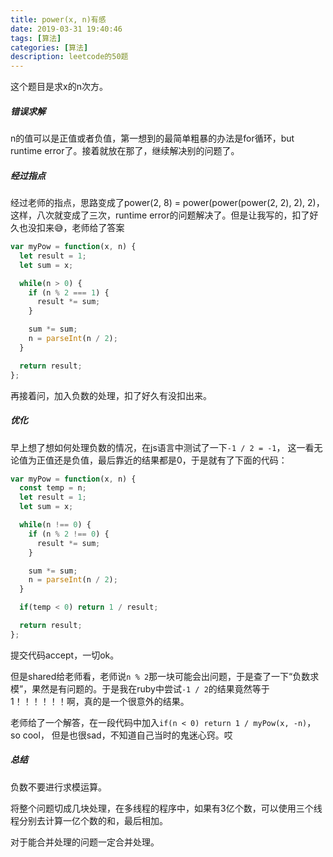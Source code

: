 ```yaml
---
title: power(x, n)有感
date: 2019-03-31 19:40:46
tags: [算法]
categories: [算法]
description: leetcode的50题
---
```


这个题目是求x的n次方。

##### 错误求解
n的值可以是正值或者负值，第一想到的最简单粗暴的办法是for循环，but runtime error了。接着就放在那了，继续解决别的问题了。


##### 经过指点
经过老师的指点，思路变成了power(2, 8) = power(power(power(2, 2), 2), 2)，这样，八次就变成了三次，runtime error的问题解决了。但是让我写的，扣了好久也没扣来😅，老师给了答案
```js
var myPow = function(x, n) {
  let result = 1;
  let sum = x;

  while(n > 0) {
    if (n % 2 === 1) {
      result *= sum;
    }

    sum *= sum;
    n = parseInt(n / 2);
  }

  return result;
};

```
再接着问，加入负数的处理，扣了好久有没扣出来。

##### 优化
早上想了想如何处理负数的情况，在js语言中测试了一下`-1 / 2 = -1`， 这一看无论值为正值还是负值，最后靠近的结果都是0，于是就有了下面的代码：

```js
var myPow = function(x, n) {
  const temp = n;
  let result = 1;
  let sum = x;

  while(n !== 0) {
    if (n % 2 !== 0) {
      result *= sum;
    }

    sum *= sum;
    n = parseInt(n / 2);
  }

  if(temp < 0) return 1 / result;

  return result;
};
```
提交代码accept，一切ok。

但是shared给老师看，老师说`n % 2`那一块可能会出问题，于是查了一下“负数求模”，果然是有问题的。于是我在ruby中尝试`-1 / 2`的结果竟然等于1！！！！！！啊，真的是一个很意外的结果。

老师给了一个解答，在一段代码中加入`if(n < 0) return 1 / myPow(x, -n)`，so cool， 但是也很sad，不知道自己当时的鬼迷心窍。哎

##### 总结
负数不要进行求模运算。

将整个问题切成几块处理，在多线程的程序中，如果有3亿个数，可以使用三个线程分别去计算一亿个数的和，最后相加。

对于能合并处理的问题一定合并处理。












